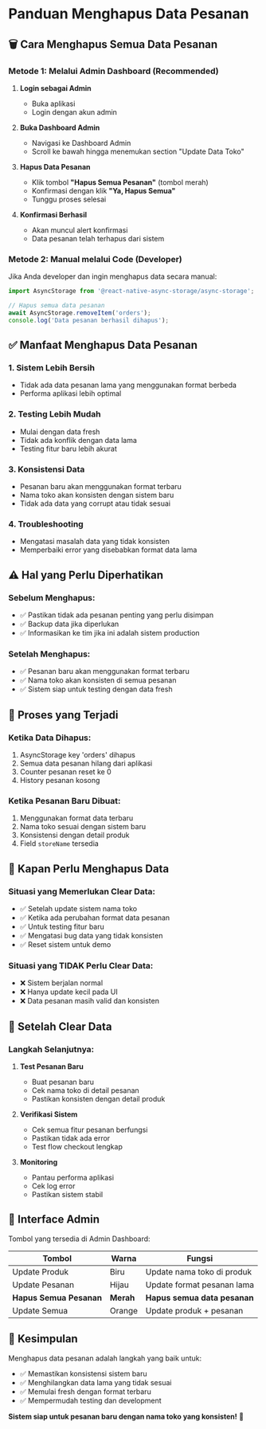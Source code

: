 # Panduan Menghapus Data Pesanan

## 🗑️ Cara Menghapus Semua Data Pesanan

### **Metode 1: Melalui Admin Dashboard (Recommended)**

1. **Login sebagai Admin**
   - Buka aplikasi
   - Login dengan akun admin

2. **Buka Dashboard Admin**
   - Navigasi ke Dashboard Admin
   - Scroll ke bawah hingga menemukan section "Update Data Toko"

3. **Hapus Data Pesanan**
   - Klik tombol **"Hapus Semua Pesanan"** (tombol merah)
   - Konfirmasi dengan klik **"Ya, Hapus Semua"**
   - Tunggu proses selesai

4. **Konfirmasi Berhasil**
   - Akan muncul alert konfirmasi
   - Data pesanan telah terhapus dari sistem

### **Metode 2: Manual melalui Code (Developer)**

Jika Anda developer dan ingin menghapus data secara manual:

```javascript
import AsyncStorage from '@react-native-async-storage/async-storage';

// Hapus semua data pesanan
await AsyncStorage.removeItem('orders');
console.log('Data pesanan berhasil dihapus');
```

## ✅ Manfaat Menghapus Data Pesanan

### **1. Sistem Lebih Bersih**
- Tidak ada data pesanan lama yang menggunakan format berbeda
- Performa aplikasi lebih optimal

### **2. Testing Lebih Mudah**
- Mulai dengan data fresh
- Tidak ada konflik dengan data lama
- Testing fitur baru lebih akurat

### **3. Konsistensi Data**
- Pesanan baru akan menggunakan format terbaru
- Nama toko akan konsisten dengan sistem baru
- Tidak ada data yang corrupt atau tidak sesuai

### **4. Troubleshooting**
- Mengatasi masalah data yang tidak konsisten
- Memperbaiki error yang disebabkan format data lama

## ⚠️ Hal yang Perlu Diperhatikan

### **Sebelum Menghapus:**
- ✅ Pastikan tidak ada pesanan penting yang perlu disimpan
- ✅ Backup data jika diperlukan
- ✅ Informasikan ke tim jika ini adalah sistem production

### **Setelah Menghapus:**
- ✅ Pesanan baru akan menggunakan format terbaru
- ✅ Nama toko akan konsisten di semua pesanan
- ✅ Sistem siap untuk testing dengan data fresh

## 🔄 Proses yang Terjadi

### **Ketika Data Dihapus:**
1. AsyncStorage key 'orders' dihapus
2. Semua data pesanan hilang dari aplikasi
3. Counter pesanan reset ke 0
4. History pesanan kosong

### **Ketika Pesanan Baru Dibuat:**
1. Menggunakan format data terbaru
2. Nama toko sesuai dengan sistem baru
3. Konsistensi dengan detail produk
4. Field `storeName` tersedia

## 🎯 Kapan Perlu Menghapus Data

### **Situasi yang Memerlukan Clear Data:**
- ✅ Setelah update sistem nama toko
- ✅ Ketika ada perubahan format data pesanan
- ✅ Untuk testing fitur baru
- ✅ Mengatasi bug data yang tidak konsisten
- ✅ Reset sistem untuk demo

### **Situasi yang TIDAK Perlu Clear Data:**
- ❌ Sistem berjalan normal
- ❌ Hanya update kecil pada UI
- ❌ Data pesanan masih valid dan konsisten

## 🚀 Setelah Clear Data

### **Langkah Selanjutnya:**
1. **Test Pesanan Baru**
   - Buat pesanan baru
   - Cek nama toko di detail pesanan
   - Pastikan konsisten dengan detail produk

2. **Verifikasi Sistem**
   - Cek semua fitur pesanan berfungsi
   - Pastikan tidak ada error
   - Test flow checkout lengkap

3. **Monitoring**
   - Pantau performa aplikasi
   - Cek log error
   - Pastikan sistem stabil

## 📱 Interface Admin

Tombol yang tersedia di Admin Dashboard:

| Tombol | Warna | Fungsi |
|--------|-------|--------|
| Update Produk | Biru | Update nama toko di produk |
| Update Pesanan | Hijau | Update format pesanan lama |
| **Hapus Semua Pesanan** | **Merah** | **Hapus semua data pesanan** |
| Update Semua | Orange | Update produk + pesanan |

## 🎉 Kesimpulan

Menghapus data pesanan adalah langkah yang baik untuk:
- ✅ Memastikan konsistensi sistem baru
- ✅ Menghilangkan data lama yang tidak sesuai
- ✅ Memulai fresh dengan format terbaru
- ✅ Mempermudah testing dan development

**Sistem siap untuk pesanan baru dengan nama toko yang konsisten!** 🚀